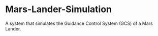 # Mars-Lander-Simulation
A system that simulates the Guidance Control System (GCS) of a Mars Lander.
